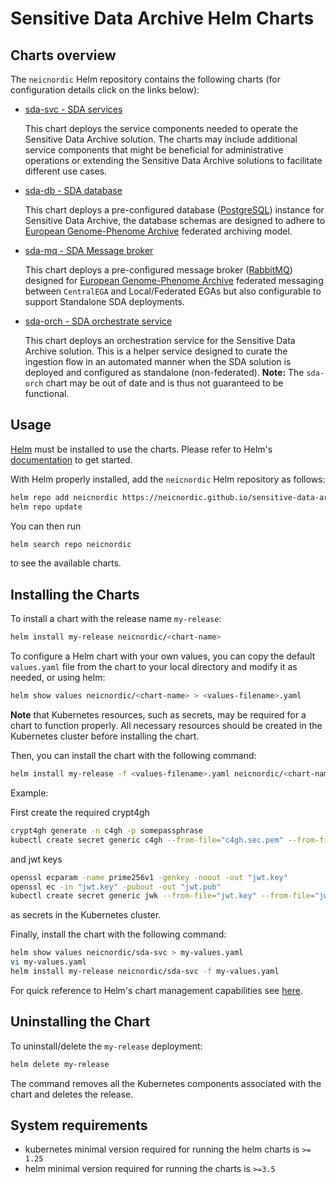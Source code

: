 # Sensitive Data Archive Helm Charts

<!-- Developer Comment: please keep in mind that contents below will appear as inline markdown sections in the NeIC SDA Handbook guide [Deploying on Kubernetes](https://neic-sda.readthedocs.io/en/latest/guides/deploy-k8s/) page. -->

## Charts overview

The `neicnordic` Helm repository contains the following charts (for configuration details click on the links below):

- [sda-svc - SDA services](https://github.com/neicnordic/sensitive-data-archive/blob/main/charts/sda-svc/README.md)

  This chart deploys the service components needed to operate the Sensitive Data Archive solution. The charts may include additional service components that might be beneficial for administrative operations or extending the Sensitive Data Archive solutions to facilitate different use cases.

- [sda-db - SDA database](https://github.com/neicnordic/sensitive-data-archive/blob/main/charts/sda-db/README.md)

  This chart deploys a pre-configured database ([PostgreSQL](https://www.postgresql.org/)) instance for Sensitive Data Archive, the database schemas are designed to adhere to [European Genome-Phenome Archive](https://ega-archive.org/) federated archiving model.

- [sda-mq - SDA Message broker](https://github.com/neicnordic/sensitive-data-archive/blob/main/charts/sda-mq/README.md)

  This chart deploys a pre-configured message broker ([RabbitMQ](https://www.rabbitmq.com/)) designed for [European Genome-Phenome Archive](https://ega-archive.org/) federated messaging between `CentralEGA` and Local/Federated EGAs but also configurable to support Standalone SDA deployments.

- [sda-orch - SDA orchestrate service](https://github.com/neicnordic/sensitive-data-archive/blob/main/charts/sda-orch/README.md)

  This chart deploys an orchestration service for the Sensitive Data Archive solution. This is a helper service designed to curate the ingestion flow in an automated manner when the SDA solution is deployed and configured as standalone (non-federated).
  **Note:** The `sda-orch` chart may be out of date and is thus not guaranteed to be functional.

## Usage

[Helm](https://helm.sh) must be installed to use the charts.
Please refer to Helm's [documentation](https://helm.sh/docs/) to get started.

With Helm properly installed, add the `neicnordic` Helm repository as follows:

```sh
helm repo add neicnordic https://neicnordic.github.io/sensitive-data-archive
helm repo update
```

You can then run

```sh
helm search repo neicnordic
```

to see the available charts.

## Installing the Charts

To install a chart with the release name `my-release`:

```sh
helm install my-release neicnordic/<chart-name>
```

To configure a Helm chart with your own values, you can copy the default `values.yaml` file from the chart to your local directory and modify it as needed, or using helm:

```sh
helm show values neicnordic/<chart-name> > <values-filename>.yaml
```

**Note** that Kubernetes resources, such as secrets, may be required for a chart to function properly. All necessary resources should be created in the Kubernetes cluster before installing the chart.

Then, you can install the chart with the following command:

```sh
helm install my-release -f <values-filename>.yaml neicnordic/<chart-name>
```

Example:

First create the required crypt4gh

```sh
crypt4gh generate -n c4gh -p somepassphrase
kubectl create secret generic c4gh --from-file="c4gh.sec.pem" --from-file="c4gh.pub.pem" --from-literal=passphrase="somepassphrase"
```

and jwt keys

```sh
openssl ecparam -name prime256v1 -genkey -noout -out "jwt.key"
openssl ec -in "jwt.key" -pubout -out "jwt.pub"
kubectl create secret generic jwk --from-file="jwt.key" --from-file="jwt.pub"
```

as secrets in the Kubernetes cluster.

Finally, install the chart with the following command:

```sh
helm show values neicnordic/sda-svc > my-values.yaml
vi my-values.yaml
helm install my-release neicnordic/sda-svc -f my-values.yaml
```

For quick reference to Helm's chart management capabilities see [here](https://helm.sh/docs/intro/cheatsheet/#chart-management).

## Uninstalling the Chart

To uninstall/delete the `my-release` deployment:

```sh
helm delete my-release
```

The command removes all the Kubernetes components associated with the chart and deletes the release.

## System requirements

 - kubernetes minimal version required for running the helm charts is `>= 1.25`
 - helm minimal version required for running the charts is `>=3.5`
